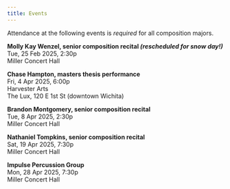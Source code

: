 ```yaml
---
title: Events
---
```


Attendance at the following events is _required_ for all composition majors. 

**Molly Kay Wenzel, senior composition recital _(rescheduled for snow day!)_**  
Tue, 25 Feb 2025, 2:30p  
Miller Concert Hall  

**Chase Hampton, masters thesis performance**  
Fri, 4 Apr 2025, 6:00p  
Harvester Arts  
The Lux, 120 E 1st St (downtown Wichita)  

**Brandon Montgomery, senior composition recital**  
Tue, 8 Apr 2025, 2:30p  
Miller Concert Hall  

**Nathaniel Tompkins, senior composition recital**  
Sat, 19 Apr 2025, 7:30p  
Miller Concert Hall  

**Impulse Percussion Group**  
Mon, 28 Apr 2025, 7:30p  
Miller Concert Hall  
